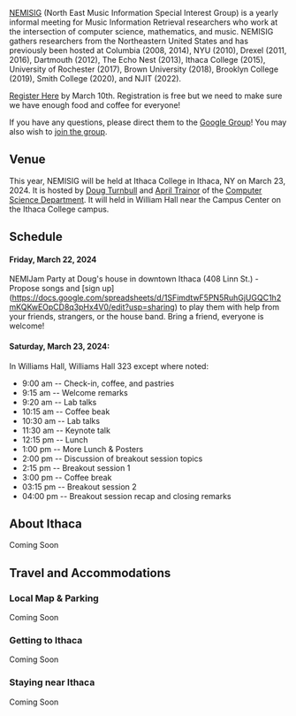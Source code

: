 [NEMISIG](https://nemisig.net) (North East Music Information Special Interest Group) is a yearly informal meeting for Music Information Retrieval researchers who work at the intersection of computer science, mathematics, and music. NEMISIG gathers researchers from the Northeastern United States and has previously been hosted at Columbia (2008, 2014), NYU (2010), Drexel (2011, 2016), Dartmouth (2012), The Echo Nest (2013), Ithaca College (2015), University of Rochester (2017), Brown University (2018), Brooklyn College (2019), Smith College (2020), and NJIT (2022).

[Register Here](https://forms.gle/ENNJFbS5tbBY2PzYA) by March 10th. Registration is free but we need to make sure we have enough food and coffee for everyone!
 

If you have any questions, please direct them to the [Google Group](mailto:nemisig@googlegroups.com)! You may also wish to [join the group](https://groups.google.com/forum/#!forum/nemisig).

## Venue 

This year, NEMISIG will be held at Ithaca College in Ithaca, NY on March 23, 2024. It is hosted by [Doug Turnbull](https://dougturnbull.org/)  and [April Trainor](https://april.trainor.io/) of the [Computer Science Department](https://www.ithaca.edu/academics/school-humanities-and-sciences/computer-science). It will held in William Hall near the Campus Center on the Ithaca College campus.


## Schedule

#### Friday, March 22, 2024 
NEMIJam Party at Doug's house in downtown Ithaca (408 Linn St.) - Propose songs and [sign up] (https://docs.google.com/spreadsheets/d/1SFimdtwF5PN5RuhGjUGQC1h2mKQKwEOpCD8q3pHx4V0/edit?usp=sharing) to play them with help from your friends, strangers, or the house band. Bring a friend, everyone is welcome!


#### Saturday, March 23, 2024:
In Williams Hall, Williams Hall 323 except where noted:

* 9:00 am -- Check-in, coffee, and pastries 
* 9:15 am -- Welcome remarks 
* 9:20 am -- Lab talks
* 10:15 am -- Coffee beak
* 10:30 am -- Lab talks
* 11:30 am -- Keynote talk
* 12:15 pm -- Lunch 
* 1:00 pm -- More Lunch & Posters  
* 2:00 pm -- Discussion of breakout session topics
* 2:15 pm -- Breakout session 1
* 3:00 pm  -- Coffee break
* 03:15 pm  -- Breakout session 2
* 04:00 pm  -- Breakout session recap and closing remarks


## About Ithaca

Coming Soon

## Travel and Accommodations
### Local Map & Parking

Coming Soon

### Getting to Ithaca

Coming Soon
 
### Staying near Ithaca

Coming Soon
